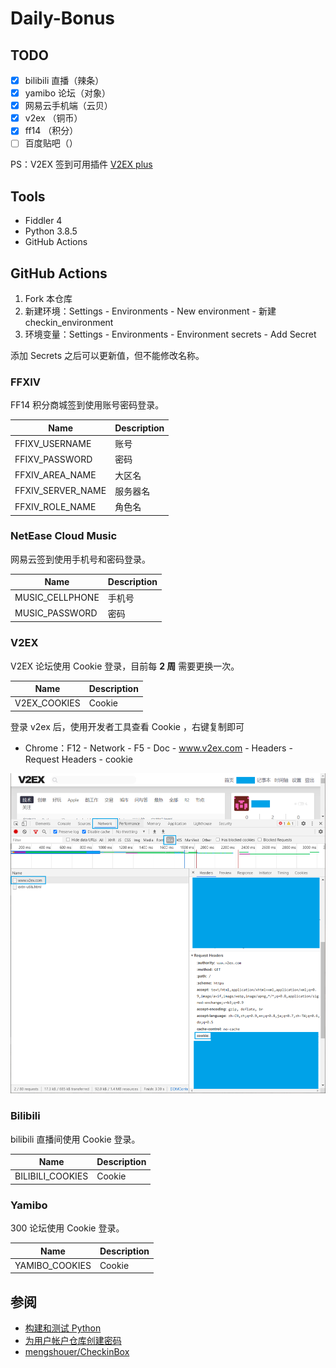# Daily-Bonus

## TODO

- [x] bilibili 直播（辣条）
- [x] yamibo 论坛（对象）
- [x] 网易云手机端（云贝）
- [x] v2ex （铜币）
- [x] ff14 （积分）
- [ ] 百度贴吧（）

PS：V2EX 签到可用插件 [V2EX plus](https://github.com/sciooga/v2ex-plus)

## Tools

- Fiddler 4
- Python 3.8.5
- GitHub Actions

## GitHub Actions

1. Fork 本仓库
2. 新建环境：Settings - Environments - New environment - 新建 checkin_environment
3. 环境变量：Settings - Environments - Environment secrets - Add Secret

添加 Secrets 之后可以更新值，但不能修改名称。

### FFXIV

FF14 积分商城签到使用账号密码登录。

| Name              | Description |
| ----------------- | ----------- |
| FFIXV_USERNAME    | 账号        |
| FFIXV_PASSWORD    | 密码        |
| FFXIV_AREA_NAME   | 大区名      |
| FFXIV_SERVER_NAME | 服务器名    |
| FFXIV_ROLE_NAME   | 角色名      |

### NetEase Cloud Music

网易云签到使用手机号和密码登录。

| Name            | Description |
| --------------- | ----------- |
| MUSIC_CELLPHONE | 手机号      |
| MUSIC_PASSWORD  | 密码        |

### V2EX

V2EX 论坛使用 Cookie 登录，目前每 **2 周** 需要更换一次。

| Name         | Description |
| ------------ | ----------- |
| V2EX_COOKIES | Cookie      |

登录 v2ex 后，使用开发者工具查看 Cookie ，右键复制即可

- Chrome：F12 - Network - F5 - Doc - www.v2ex.com - Headers - Request Headers - cookie

![](screenshots/cookie.png)

### Bilibili

bilibili 直播间使用 Cookie 登录。

| Name             | Description |
| ---------------- | ----------- |
| BILIBILI_COOKIES | Cookie      |

### Yamibo

300 论坛使用 Cookie 登录。

| Name           | Description |
| -------------- | ----------- |
| YAMIBO_COOKIES | Cookie      |

## 参阅

- [构建和测试 Python](https://docs.github.com/cn/actions/guides/building-and-testing-python)
- [为用户帐户仓库创建密码](https://docs.github.com/cn/actions/reference/encrypted-secrets#creating-encrypted-secrets-for-a-repository)
- [mengshouer/CheckinBox](https://github.com/mengshouer/CheckinBox)